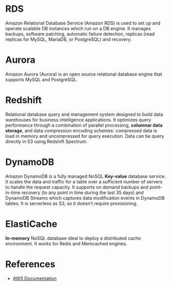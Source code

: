 # RDS

Amazon Relational Database Service (Amazon RDS) is used to set up and operate scalable DB instances which run on a DB engine. 
It manages backups, software patching, automatic failure detection, replicas (read replicas for MySQL, MariaDB, or PostgreSQL) and recovery. 

# Aurora

Amazon Aurora (Aurora) is an open source relational database engine that supports MySQL and PostgreSQL. 

# Redshift

Relational database query and management system designed to build data warehouses for business intelligence applications. It optimizes query performance through a combination of parallel processing, **columnar data storage**, and data compression encoding schemes: compressed data is load in memory and uncompressed for query execution. 
Data can be query directly in S3 using Redshift Spectrum. 

# DynamoDB

Amazon DynamoDB is a fully managed NoSQL **Key-value** database service. It scales the data and traffic for a table over a sufficient number of servers to handle the request capacity. 
It supports on demand backups and point-in-time recovery (to any point in time during the last 35 days) and DynamoDB Streams which captures data modification events in DynamoDB tables.
It is serverless as S3, so it doesn't require provisioning.

# ElastiCache

**In-memory** NoSQL database ideal to deploy a distributed cache environment. It works for Redis and Memcached engines.

# References

- [AWS Documentation](https://docs.aws.amazon.com/index.html)
